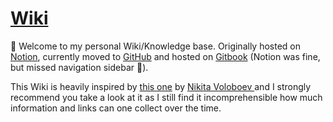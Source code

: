 # [Wiki](https://matousdzivjak.gitbook.io/personal/)

👋 Welcome to my personal Wiki/Knowledge base. Originally hosted
on [Notion](https://www.notion.so/), currently moved to [GitHub](https://github.com/matoous/wiki)
and hosted on [Gitbook]( https://www.gitbook.com/ ) (Notion was fine, but missed navigation
sidebar 🙁).

This Wiki is heavily inspired by [this one](https://wiki.nikitavoloboev.xyz/)
by [ Nikita Voloboev ](https://nikitavoloboev.xyz/) and I strongly recommend
you take a look at it as I still find it incomprehensible how much information
and links can one collect over the time.

